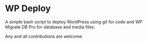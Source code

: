 # WP Deploy
A simple bash script to deploy WordPress using git for code and WP Migrate DB Pro for database and media files.

Any and all contributions are welcome.
